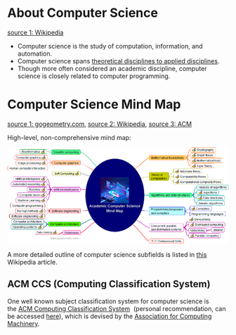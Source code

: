 
# About Computer Science

[source 1: Wikipedia](https://en.wikipedia.org/wiki/Computer_science)

* Computer science is the study of computation, information, and automation.
* Computer science spans [theoretical disciplines to applied disciplines](../../Science.md#Branches%20of%20Science%20(Academic%20Disciplines)).
* Though more often considered an academic discipline, computer science is closely related to computer programming.

# Computer Science Mind Map

[source 1: gogeometry.com](https://gogeometry.com/mindmap/academic_computer_science.html), [source 2: Wikipedia](https://en.wikipedia.org/wiki/Outline_of_computer_science#Mathematical_foundations), [source 3: ACM](https://dl.acm.org/ccs)

High-level, non-comprehensive mind map:

![](Attachments%20-%20Computer%20Science/Pasted%20image%2020231201174602.png)

A more detailed outline of computer science subfields is listed in [this](https://en.wikipedia.org/wiki/Outline_of_computer_science#Mathematical_foundations) Wikipedia article.

## ACM CCS (Computing Classification System)

One well known subject classification system for computer science is the [ACM Computing Classification System](https://en.wikipedia.org/wiki/ACM_Computing_Classification_System "ACM Computing Classification System")  (personal recommendation, can be accessed [here](https://dl.acm.org/ccs)), which is devised by the [Association for Computing Machinery](https://en.wikipedia.org/wiki/Association_for_Computing_Machinery "Association for Computing Machinery").